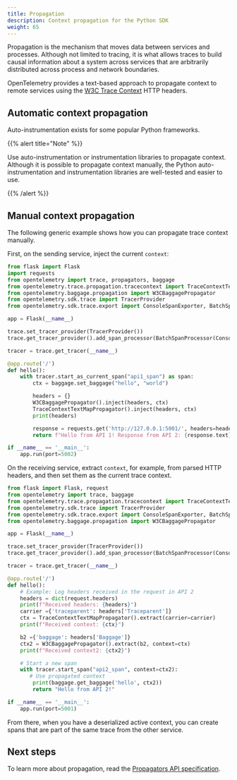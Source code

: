 ```yaml
---
title: Propagation
description: Context propagation for the Python SDK
weight: 65
---
```


Propagation is the mechanism that moves data between services and processes.
Although not limited to tracing, it is what allows traces to build causal
information about a system across services that are arbitrarily distributed
across process and network boundaries.

OpenTelemetry provides a text-based approach to propagate context to remote
services using the [W3C Trace Context](https://www.w3.org/TR/trace-context/)
HTTP headers.

## Automatic context propagation

Auto-instrumentation exists for some popular Python frameworks.

{{% alert title="Note" %}}

Use auto-instrumentation or instrumentation libraries to propagate context. 
Although it is possible to propagate context manually, the Python
auto-instrumentation and instrumentation libraries are well-tested and easier
to use.

{{% /alert %}}

## Manual context propagation

The following generic example shows how you can propagate trace context
manually.

First, on the sending service, inject the current `context`:

```python
from flask import Flask
import requests
from opentelemetry import trace, propagators, baggage
from opentelemetry.trace.propagation.tracecontext import TraceContextTextMapPropagator
from opentelemetry.baggage.propagation import W3CBaggagePropagator
from opentelemetry.sdk.trace import TracerProvider
from opentelemetry.sdk.trace.export import ConsoleSpanExporter, BatchSpanProcessor

app = Flask(__name__)

trace.set_tracer_provider(TracerProvider())
trace.get_tracer_provider().add_span_processor(BatchSpanProcessor(ConsoleSpanExporter()))

tracer = trace.get_tracer(__name__)

@app.route('/')
def hello():
    with tracer.start_as_current_span("api1_span") as span:
        ctx = baggage.set_baggage("hello", "world")

        headers = {}
        W3CBaggagePropagator().inject(headers, ctx)
        TraceContextTextMapPropagator().inject(headers, ctx)
        print(headers)

        response = requests.get('http://127.0.0.1:5001/', headers=headers)
        return f"Hello from API 1! Response from API 2: {response.text}"

if __name__ == '__main__':
    app.run(port=5002)
```

On the receiving service, extract `context`, for example, from
parsed HTTP headers, and then set them as the current trace context.

```python
from flask import Flask, request
from opentelemetry import trace, baggage
from opentelemetry.trace.propagation.tracecontext import TraceContextTextMapPropagator
from opentelemetry.sdk.trace import TracerProvider
from opentelemetry.sdk.trace.export import ConsoleSpanExporter, BatchSpanProcessor
from opentelemetry.baggage.propagation import W3CBaggagePropagator

app = Flask(__name__)

trace.set_tracer_provider(TracerProvider())
trace.get_tracer_provider().add_span_processor(BatchSpanProcessor(ConsoleSpanExporter()))

tracer = trace.get_tracer(__name__)

@app.route('/')
def hello():
    # Example: Log headers received in the request in API 2
    headers = dict(request.headers)
    print(f"Received headers: {headers}")
    carrier ={'traceparent': headers['Traceparent']}
    ctx = TraceContextTextMapPropagator().extract(carrier=carrier)
    print(f"Received context: {ctx}")

    b2 ={'baggage': headers['Baggage']}
    ctx2 = W3CBaggagePropagator().extract(b2, context=ctx)
    print(f"Received context2: {ctx2}")

    # Start a new span
    with tracer.start_span("api2_span", context=ctx2):
       # Use propagated context
        print(baggage.get_baggage('hello', ctx2))
        return "Hello from API 2!"

if __name__ == '__main__':
    app.run(port=5001)
```

From there, when you have a deserialized active context, you can create spans
that are part of the same trace from the other service.

## Next steps

To learn more about propagation, read the
[Propagators API specification](/docs/specs/otel/context/api-propagators/).